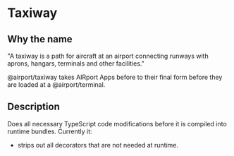 # Taxiway
## Why the name 

"A taxiway is a path for aircraft at an airport connecting runways with aprons, hangars, terminals and other facilities."

@airport/taxiway takes AIRport Apps before to their final form before they are loaded
at a @airport/terminal.

## Description

Does all necessary TypeScript code modifications before it is compiled into
runtime bundles. Currently it:

* strips out all decorators that are not needed at runtime.
